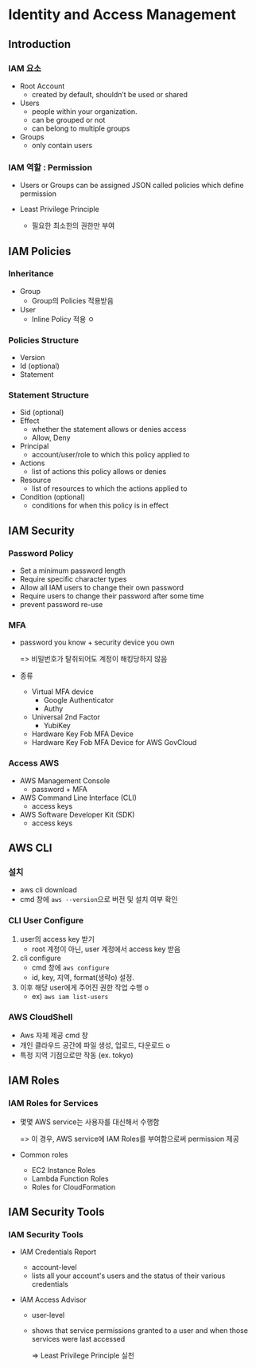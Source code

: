 # Identity and Access Management



## Introduction



### IAM 요소

- Root Account 
  - created by default, shouldn’t be used or shared
- Users 
  - people within your organization. 
  - can be grouped or not
  - can belong to multiple groups
- Groups 
  - only contain users



### IAM 역할 : Permission

- Users or Groups can be assigned JSON called policies which define permission

- Least Privilege Principle

  - 필요한 최소한의 권한만 부여

  



## IAM Policies



### Inheritance

- Group
  - Group의 Policies 적용받음
- User
  - Inline Policy 적용 ㅇ



### Policies Structure

- Version
- Id (optional)
- Statement

### Statement Structure

- Sid (optional)
- Effect
  - whether the statement allows or denies access
  - Allow, Deny
- Principal
  - account/user/role to which this policy applied to
- Actions
  - list of actions this policy allows or denies
- Resource
  - list of resources to which the actions applied to
- Condition (optional)
  - conditions for when this policy is in effect



## IAM Security



### Password Policy

- Set a minimum password length
- Require specific character types
- Allow all IAM users to change their own password
- Require users to change their password after some time
- prevent password re-use



### MFA

- password you know + security device you own

  => 비밀번호가 탈취되어도 계정이 해킹당하지 않음

- 종류

  - Virtual MFA device 
    - Google Authenticator
    - Authy
  - Universal 2nd Factor
    - YubiKey 
  - Hardware Key Fob MFA Device
  - Hardware Key Fob MFA Device for AWS GovCloud



### Access AWS

- AWS Management Console
  - password + MFA
- AWS Command Line Interface (CLI)
  - access keys
- AWS Software Developer Kit (SDK)
  - access keys



## AWS CLI



### 설치

- aws cli download
- cmd 창에 `aws --version`으로 버전 및 설치 여부 확인



### CLI User Configure

1. user의 access key 받기
   - root 계정이 아닌, user 계정에서 access key 받음
2. cli configure
   - cmd 창에 `aws configure`
   - id, key, 지역, format(생략o) 설정. 
3. 이후 해당 user에게 주어진 권한 작업 수행 o
   - ex) `aws iam list-users`



### AWS CloudShell

- Aws 자체 제공 cmd 창
- 개인 클라우드 공간에 파일 생성, 업로드, 다운로드 o
- 특정 지역 기점으로만 작동 (ex. tokyo)





## IAM Roles



### IAM Roles for Services

- 몇몇 AWS service는 사용자를 대신해서 수행함

  => 이 경우, AWS service에 IAM Roles를 부여함으로써 permission 제공

- Common roles

  - EC2 Instance Roles
  - Lambda Function Roles
  - Roles for CloudFormation



## IAM Security Tools



### IAM Security Tools

- IAM Credentials Report 

  - account-level
  - lists all your account's users and the status of their various credentials

- IAM Access Advisor

  - user-level

  - shows that service permissions granted to a user and when those services were last accessed

    =>  Least Privilege Principle 실천

